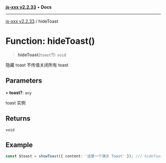 [**js-xxx v2.2.33**](../README.md) • **Docs**

***

[js-xxx v2.2.33](../README.md) / hideToast

# Function: hideToast()

> **hideToast**(`toast`?): `void`

隐藏 toast 不传值关闭所有 toast

## Parameters

• **toast?**: `any`

toast 实例

## Returns

`void`

## Example

```ts
const $toast = showToast({ content: '这是一个演示 Toast' }); /// hideToast($toast);
```
